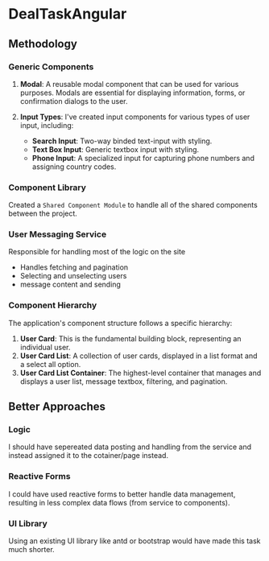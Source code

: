 # DealTaskAngular

## Methodology

### Generic Components

1. **Modal**: A reusable modal component that can be used for various purposes. Modals are essential for displaying information, forms, or confirmation dialogs to the user.

2. **Input Types**: I've created input components for various types of user input, including:
   - **Search Input**: Two-way binded text-input with styling.
   - **Text Box Input**: Generic textbox input with styling.
   - **Phone Input**: A specialized input for capturing phone numbers and assigning country codes.

### Component Library

Created a `Shared Component Module` to handle all of the shared components between the project.

### User Messaging Service

Responsible for handling most of the logic on the site

- Handles fetching and pagination
- Selecting and unselecting users
- message content and sending

### Component Hierarchy

The application's component structure follows a specific hierarchy:

1. **User Card**: This is the fundamental building block, representing an individual user.
2. **User Card List**: A collection of user cards, displayed in a list format and a select all option.
3. **User Card List Container**: The highest-level container that manages and displays a user list, message textbox, filtering, and pagination.

## Better Approaches

### Logic

I should have sepereated data posting and handling from the service and instead assigned it to the cotainer/page instead.

### Reactive Forms

I could have used reactive forms to better handle data management, resulting in less complex data flows (from service to components).

### UI Library

Using an existing UI library like antd or bootstrap would have made this task much shorter.
